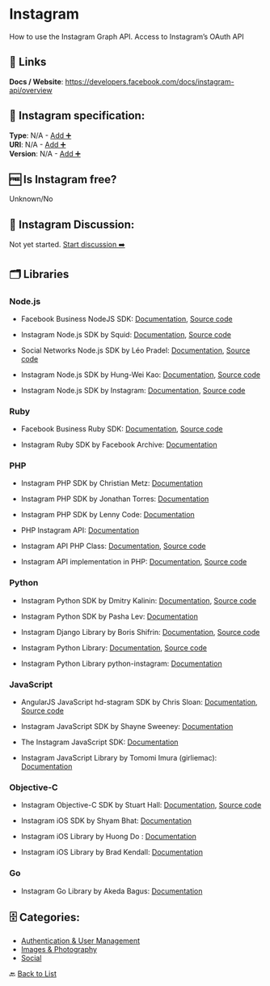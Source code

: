 # Instagram
How to use the Instagram Graph API. Access to Instagram’s OAuth API

##  🔗 Links
**Docs / Website**: https://developers.facebook.com/docs/instagram-api/overview

## 🧬 Instagram specification:
**Type**: N/A - [Add ➕](https://github.com/apis-list/apis-list/edit/main/apis-list.yaml)  
**URI**: N/A - [Add ➕](https://github.com/apis-list/apis-list/edit/main/apis-list.yaml)  
**Version**: N/A - [Add ➕](https://github.com/apis-list/apis-list/edit/main/apis-list.yaml)

## 🆓 Is Instagram free?
 Unknown/No 

## 💬 Instagram Discussion:
Not yet started. [Start discussion ➡️](https://github.com/apis-list/apis-list/discussions/new)

## 🗂️ Libraries
### Node.js
- Facebook Business NodeJS SDK: [Documentation](https://developers.facebook.com/docs/business-sdk/getting-started#github-repositories_7), [Source code](https://github.com/facebook/facebook-nodejs-business-sdk)

- Instagram Node.js SDK by Squid: [Documentation](https://www.npmjs.com/package/instagram-node-api), [Source code](https://github.com/squidit/instagram-node-api)

- Social Networks Node.js SDK by Léo Pradel: [Documentation](https://www.npmjs.com/package/node-social-api), [Source code](https://github.com/pradel/node-social-api)

- Instagram Node.js SDK by Hung-Wei Kao: [Documentation](https://www.npmjs.com/package/node-instagram-api), [Source code](https://github.com/ricky155030/node-instagram)

- Instagram Node.js SDK by Instagram: [Documentation](https://www.npmjs.com/package/instagram-node), [Source code](https://github.com/totemstech/instagram-node)

### Ruby
- Facebook Business Ruby SDK: [Documentation](https://developers.facebook.com/docs/business-sdk), [Source code](https://github.com/facebook/facebook-ruby-business-sdk)

- Instagram Ruby SDK by Facebook Archive: [Documentation](https://github.com/facebookarchive/instagram-ruby-gem)

### PHP
- Instagram PHP SDK by Christian Metz: [Documentation](https://github.com/cosenary/Instagram-PHP-API)

- Instagram PHP SDK by Jonathan Torres: [Documentation](https://github.com/jonathantorres/Instagram-PHP-API)

- Instagram PHP SDK by Lenny Code: [Documentation](https://github.com/lenny-code/instagram-php-sdk)

- PHP Instagram API: [Documentation](https://github.com/galen/PHP-Instagram-API)

- Instagram API PHP Class: [Documentation](http://jabran.me/instagram-api-php-class/), [Source code](https://github.com/jabranr/instagram-api-php)

- Instagram API implementation in PHP: [Documentation](http://www.mauriciocuenca.com/blog/2011/02/instagram-api-implementation-in-php/), [Source code](https://github.com/macuenca/Instagram-PHP-API/)

### Python
- Instagram Python SDK by Dmitry Kalinin: [Documentation](https://pypi.python.org/pypi/python-api-instagram/0.0.4), [Source code](https://github.com/null-none/python-api-instagram)

- Instagram Python SDK by Pasha Lev: [Documentation](https://github.com/LevPasha/Instagram-API-python)

- Instagram Django Library by Boris Shifrin: [Documentation](https://pypi.python.org/pypi/django-instagram-api/0.1.8), [Source code](https://github.com/ramusus/django-instagram-api)

- Instagram Python Library: [Documentation](http://instagram.com/developer/libraries/), [Source code](https://github.com/Instagram/python-instagram)

- Instagram Python Library python-instagram: [Documentation](https://github.com/Instagram/python-instagram)

### JavaScript
- AngularJS JavaScript hd-stagram SDK by Chris Sloan: [Documentation](https://github.com/chrissloan/hd-stagram/blob/master/README.md), [Source code](https://github.com/chrissloan/hd-stagram)

- Instagram JavaScript SDK by Shayne Sweeney: [Documentation](https://github.com/facebookarchive/instagram-javascript-sdk)

- The Instagram JavaScript SDK: [Documentation](https://github.com/Instagram/instagram-javascript-sdk)

- Instagram JavaScript Library by Tomomi Imura (girliemac): [Documentation](https://github.com/girliemac/Filterous)

### Objective-C
- Instagram Objective-C SDK by Stuart Hall: [Documentation](https://github.com/stuartkhall/Instagram), [Source code](https://github.com/stuartkhall/Instagram)

- Instagram iOS SDK by Shyam Bhat: [Documentation](https://github.com/shyambhat/InstagramKit)

- Instagram iOS Library by Huong Do : [Documentation](https://github.com/itsmeichigo/ICGVideoTrimmer)

- Instagram iOS Library by Brad Kendall: [Documentation](https://github.com/bradkendall/populatephotos)

### Go
- Instagram Go Library by Akeda Bagus: [Documentation](https://github.com/gedex/go-instagram)


## 🗄️ Categories:
- [Authentication & User Management](https://github.com/apis-list/apis-list#authentication--user-management-)
- [Images & Photography](https://github.com/apis-list/apis-list#images--photography-)
- [Social](https://github.com/apis-list/apis-list#social-)

🔙  [Back to List](https://github.com/apis-list/apis-list)
